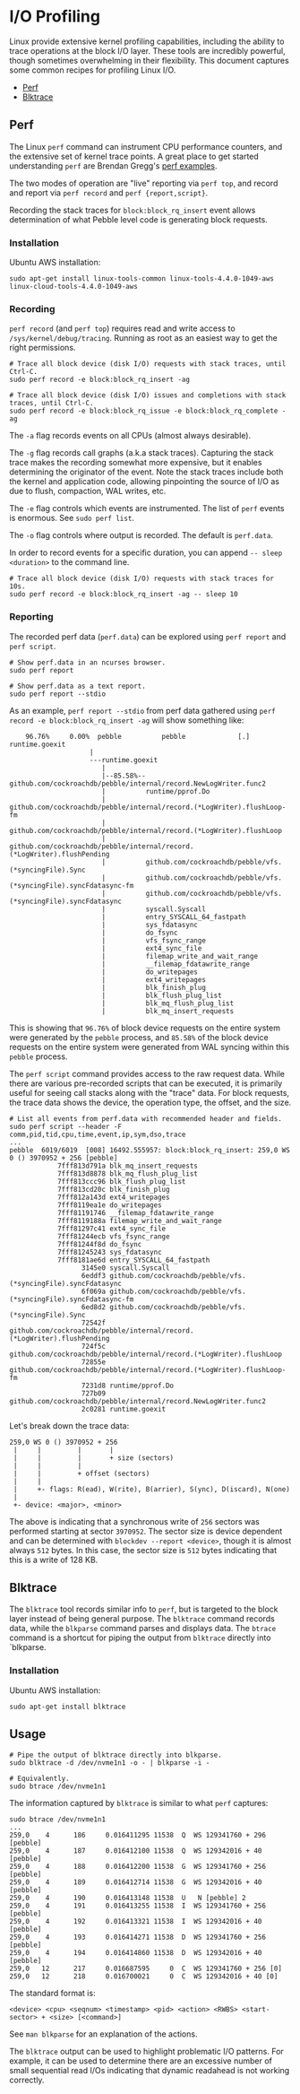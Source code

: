 # I/O Profiling

Linux provide extensive kernel profiling capabilities, including the
ability to trace operations at the block I/O layer. These tools are
incredibly powerful, though sometimes overwhelming in their
flexibility. This document captures some common recipes for profiling
Linux I/O.

* [Perf](#perf)
* [Blktrace](#blktrace)

## Perf

The Linux `perf` command can instrument CPU performance counters, and
the extensive set of kernel trace points. A great place to get started
understanding `perf` are Brendan Gregg's [perf
examples](http://www.brendangregg.com/perf.html).

The two modes of operation are "live" reporting via `perf top`, and
record and report via `perf record` and `perf
{report,script}`. 

Recording the stack traces for `block:block_rq_insert` event allows
determination of what Pebble level code is generating block requests.

### Installation

Ubuntu AWS installation:

```
sudo apt-get install linux-tools-common linux-tools-4.4.0-1049-aws linux-cloud-tools-4.4.0-1049-aws
```

### Recording

`perf record` (and `perf top`) requires read and write access to
`/sys/kernel/debug/tracing`. Running as root as an easiest way to get
the right permissions.

```
# Trace all block device (disk I/O) requests with stack traces, until Ctrl-C.
sudo perf record -e block:block_rq_insert -ag

# Trace all block device (disk I/O) issues and completions with stack traces, until Ctrl-C.
sudo perf record -e block:block_rq_issue -e block:block_rq_complete -ag
```

The `-a` flag records events on all CPUs (almost always desirable).

The `-g` flag records call graphs (a.k.a stack traces). Capturing the
stack trace makes the recording somewhat more expensive, but it
enables determining the originator of the event. Note the stack traces
include both the kernel and application code, allowing pinpointing the
source of I/O as due to flush, compaction, WAL writes, etc.

The `-e` flag controls which events are instrumented. The list of
`perf` events is enormous. See `sudo perf list`.

The `-o` flag controls where output is recorded. The default is
`perf.data`.

In order to record events for a specific duration, you can append `--
sleep <duration>` to the command line.

```
# Trace all block device (disk I/O) requests with stack traces for 10s.
sudo perf record -e block:block_rq_insert -ag -- sleep 10
```

### Reporting

The recorded perf data (`perf.data`) can be explored using `perf
report` and `perf script`.

```
# Show perf.data in an ncurses browser.
sudo perf report

# Show perf.data as a text report.
sudo perf report --stdio
```

As an example, `perf report --stdio` from perf data gathered using
`perf record -e block:block_rq_insert -ag` will show something like:

```
    96.76%     0.00%  pebble          pebble             [.] runtime.goexit
                    |
                    ---runtime.goexit
                       |
                       |--85.58%-- github.com/cockroachdb/pebble/internal/record.NewLogWriter.func2
                       |          runtime/pprof.Do
                       |          github.com/cockroachdb/pebble/internal/record.(*LogWriter).flushLoop-fm
                       |          github.com/cockroachdb/pebble/internal/record.(*LogWriter).flushLoop
                       |          github.com/cockroachdb/pebble/internal/record.(*LogWriter).flushPending
                       |          github.com/cockroachdb/pebble/vfs.(*syncingFile).Sync
                       |          github.com/cockroachdb/pebble/vfs.(*syncingFile).syncFdatasync-fm
                       |          github.com/cockroachdb/pebble/vfs.(*syncingFile).syncFdatasync
                       |          syscall.Syscall
                       |          entry_SYSCALL_64_fastpath
                       |          sys_fdatasync
                       |          do_fsync
                       |          vfs_fsync_range
                       |          ext4_sync_file
                       |          filemap_write_and_wait_range
                       |          __filemap_fdatawrite_range
                       |          do_writepages
                       |          ext4_writepages
                       |          blk_finish_plug
                       |          blk_flush_plug_list
                       |          blk_mq_flush_plug_list
                       |          blk_mq_insert_requests
```

This is showing that `96.76%` of block device requests on the entire
system were generated by the `pebble` process, and `85.58%` of the
block device requests on the entire system were generated from WAL
syncing within this `pebble` process.

The `perf script` command provides access to the raw request
data. While there are various pre-recorded scripts that can be
executed, it is primarily useful for seeing call stacks along with the
"trace" data. For block requests, the trace data shows the device, the
operation type, the offset, and the size.

```
# List all events from perf.data with recommended header and fields.
sudo perf script --header -F comm,pid,tid,cpu,time,event,ip,sym,dso,trace
...
pebble  6019/6019  [008] 16492.555957: block:block_rq_insert: 259,0 WS 0 () 3970952 + 256 [pebble]
            7fff813d791a blk_mq_insert_requests
            7fff813d8878 blk_mq_flush_plug_list
            7fff813ccc96 blk_flush_plug_list
            7fff813cd20c blk_finish_plug
            7fff812a143d ext4_writepages
            7fff8119ea1e do_writepages
            7fff81191746 __filemap_fdatawrite_range
            7fff8119188a filemap_write_and_wait_range
            7fff81297c41 ext4_sync_file
            7fff81244ecb vfs_fsync_range
            7fff81244f8d do_fsync
            7fff81245243 sys_fdatasync
            7fff8181ae6d entry_SYSCALL_64_fastpath
                  3145e0 syscall.Syscall
                  6eddf3 github.com/cockroachdb/pebble/vfs.(*syncingFile).syncFdatasync
                  6f069a github.com/cockroachdb/pebble/vfs.(*syncingFile).syncFdatasync-fm
                  6ed8d2 github.com/cockroachdb/pebble/vfs.(*syncingFile).Sync
                  72542f github.com/cockroachdb/pebble/internal/record.(*LogWriter).flushPending
                  724f5c github.com/cockroachdb/pebble/internal/record.(*LogWriter).flushLoop
                  72855e github.com/cockroachdb/pebble/internal/record.(*LogWriter).flushLoop-fm
                  7231d8 runtime/pprof.Do
                  727b09 github.com/cockroachdb/pebble/internal/record.NewLogWriter.func2
                  2c0281 runtime.goexit
```

Let's break down the trace data:

```
259,0 WS 0 () 3970952 + 256
 |     |         |       |
 |     |         |       + size (sectors)
 |     |         |
 |     |         + offset (sectors)
 |     |
 |     +- flags: R(ead), W(rite), B(arrier), S(ync), D(iscard), N(one)
 |
 +- device: <major>, <minor>
```

The above is indicating that a synchronous write of `256` sectors was
performed starting at sector `3970952`. The sector size is device
dependent and can be determined with `blockdev --report <device>`,
though it is almost always `512` bytes. In this case, the sector size
is `512` bytes indicating that this is a write of 128 KB.

## Blktrace

The `blktrace` tool records similar info to `perf`, but is targeted to
the block layer instead of being general purpose. The `blktrace`
command records data, while the `blkparse` command parses and displays
data. The `btrace` command is a shortcut for piping the output from
`blktrace` directly into `blkparse.

### Installation

Ubuntu AWS installation:

```
sudo apt-get install blktrace
```

## Usage

```
# Pipe the output of blktrace directly into blkparse.
sudo blktrace -d /dev/nvme1n1 -o - | blkparse -i -

# Equivalently.
sudo btrace /dev/nvme1n1
```

The information captured by `blktrace` is similar to what `perf` captures:

```
sudo btrace /dev/nvme1n1
...
259,0    4      186     0.016411295 11538  Q  WS 129341760 + 296 [pebble]
259,0    4      187     0.016412100 11538  Q  WS 129342016 + 40 [pebble]
259,0    4      188     0.016412200 11538  G  WS 129341760 + 256 [pebble]
259,0    4      189     0.016412714 11538  G  WS 129342016 + 40 [pebble]
259,0    4      190     0.016413148 11538  U   N [pebble] 2
259,0    4      191     0.016413255 11538  I  WS 129341760 + 256 [pebble]
259,0    4      192     0.016413321 11538  I  WS 129342016 + 40 [pebble]
259,0    4      193     0.016414271 11538  D  WS 129341760 + 256 [pebble]
259,0    4      194     0.016414860 11538  D  WS 129342016 + 40 [pebble]
259,0   12      217     0.016687595     0  C  WS 129341760 + 256 [0]
259,0   12      218     0.016700021     0  C  WS 129342016 + 40 [0]
```

The standard format is:

```
<device> <cpu> <seqnum> <timestamp> <pid> <action> <RWBS> <start-sector> + <size> [<command>]
```

See `man blkparse` for an explanation of the actions.

The `blktrace` output can be used to highlight problematic I/O
patterns. For example, it can be used to determine there are an
excessive number of small sequential read I/Os indicating that dynamic
readahead is not working correctly.
